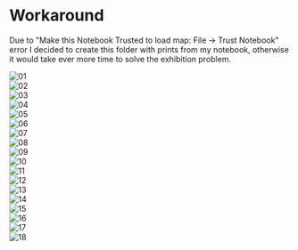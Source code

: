 # Workaround

Due to "Make this Notebook Trusted to load map: File -> Trust Notebook" error
I decided to create this folder with prints from my notebook, otherwise it would
take ever more time to solve the exhibition problem.


![01](01.png)   
![02](02.png)   
![03](03.png)   
![04](04.png)   
![05](05.png)   
![06](06.png)   
![07](07.png)   
![08](08.png)   
![09](09.png)   
![10](10.png)   
![11](11.png)   
![12](12.png)   
![13](13.png)   
![14](14.png)   
![15](15.png)   
![16](16.png)   
![17](17.png)   
![18](18.png)   